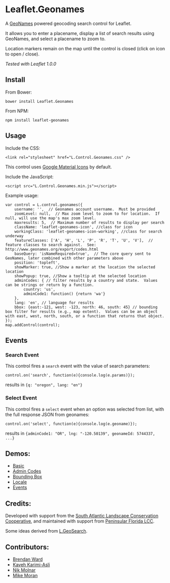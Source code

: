 # Leaflet.Geonames

A [GeoNames](http://www.geonames.org/) powered geocoding search control for Leaflet.  

It allows you to enter a placename, display a list of search results using GeoNames, and select a placename to zoom to.
  
Location markers remain on the map until the control is closed (click on icon to open / close). 

*Tested with Leaflet 1.0.0*


## Install

From Bower:

```
bower install Leaflet.Geonames
```


From NPM:

```
npm install leaflet-geonames
```


## Usage

Include the CSS: 

```
<link rel="stylesheet" href="L.Control.Geonames.css" />
```

This control uses [Google Material Icons](https://design.google.com/icons) by default.


Include the JavaScript:

```
<script src="L.Control.Geonames.min.js"></script>
```


Example usage:

```
var control = L.control.geonames({
    username: '',  // Geonames account username.  Must be provided
    zoomLevel: null,  // Max zoom level to zoom to for location.  If null, will use the map's max zoom level.
    maxresults: 5,  // Maximum number of results to display per search
    className: 'leaflet-geonames-icon', //class for icon
    workingClass: 'leaflet-geonames-icon-working', //class for search underway
    featureClasses: ['A', 'H', 'L', 'P', 'R', 'T', 'U', 'V'],  // feature classes to search against.  See: http://www.geonames.org/export/codes.html
    baseQuery: 'isNameRequired=true',  // The core query sent to GeoNames, later combined with other parameters above
    position: 'topleft',
    showMarker: true, //Show a marker at the location the selected location
    showPopup: true, //Show a tooltip at the selected location
    adminCodes: { // filter results by a country and state.  Values can be strings or return by a function.
        country: 'us',
        adminCode1: function() {return 'wa'}
    },
    lang: 'en', // language for results
    bbox: {east:-121, west: -123, north: 46, south: 45} // bounding box filter for results (e.g., map extent).  Values can be an object with east, west, north, south, or a function that returns that object.
});
map.addControl(control);
```


## Events


### Search Event
This control fires a `search` event with the value of search parameters:

`control.on('search', function(e){console.log(e.params)});`

results in
`{q: "oregon", lang: "en"}`


### Select Event
This control fires a `select` event when an option was selected from list, 
with the full response JSON from geonames:

`control.on('select', function(e){console.log(e.geoname)});`

results in 
`{adminCode1: "OR", lng: "-120.50139", geonameId: 5744337, ...}`


## Demos:
- [Basic](http://consbio.github.io/Leaflet.Geonames/examples/basic.html)
- [Admin Codes](http://consbio.github.io/Leaflet.Geonames/examples/adminCodes.html)
- [Bounding Box](http://consbio.github.io/Leaflet.Geonames/examples/bbox.html)
- [Locale](http://consbio.github.io/Leaflet.Geonames/examples/locale.html)
- [Events](http://consbio.github.io/Leaflet.Geonames/examples/events.html)


## Credits:
Developed with support from the [South Atlantic Landscape Conservation Cooperative](http://www.southatlanticlcc.org/), and maintained with support from [Peninsular Florida LCC](http://peninsularfloridalcc.org/).

Some ideas derived from [L.GeoSearch](https://github.com/smeijer/L.GeoSearch).

## Contributors: 
* [Brendan Ward](https://github.com/brendan-ward) 
* [Kaveh Karimi-Asli](https://github.com/ka7eh)
* [Nik Molnar](https://github.com/nikmolnar)
* [Mike Moran](https://github.com/mikemoraned)